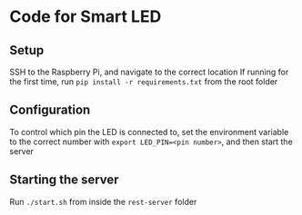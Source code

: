 # Code for Smart LED  

## Setup
SSH to the Raspberry Pi, and navigate to the correct location
If running for the first time, run `pip install -r requirements.txt` from the root folder

## Configuration
To control which pin the LED is connected to, set the environment variable to the correct number with `export LED_PIN=<pin number>`, and then start the server

## Starting the server
Run `./start.sh` from inside the `rest-server` folder
